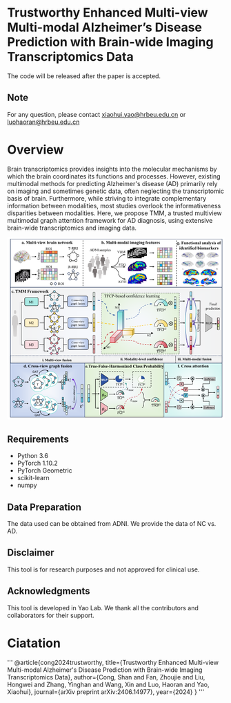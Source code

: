 # Trustworthy Enhanced Multi-view Multi-modal Alzheimer’s Disease Prediction with Brain-wide Imaging Transcriptomics Data

The code will be released after the paper is accepted.

## Note
For any question, please contact xiaohui.yao@hrbeu.edu.cn or luohaoran@hrbeu.edu.cn

# Overview
Brain transcriptomics provides insights into the molecular mechanisms by which the brain coordinates its functions and processes. However, existing multimodal methods for predicting Alzheimer's disease (AD) primarily rely on imaging and sometimes genetic data, often neglecting the transcriptomic basis of brain. Furthermore, while striving to integrate complementary information between modalities, most studies overlook the informativeness disparities between modalities. Here, we propose TMM, a trusted multiview multimodal graph attention framework for AD diagnosis, using extensive brain-wide transcriptomics and imaging data. 

![Framework](frameworkTMM.png)

## Requirements

- Python 3.6
- PyTorch 1.10.2
- PyTorch Geometric
- scikit-learn
- numpy

## Data Preparation
The data used can be obtained from ADNI. We provide the data of NC vs. AD.

## Disclaimer
This tool is for research purposes and not approved for clinical use.

## Acknowledgments
This tool is developed in Yao Lab. We thank all the contributors and collaborators for their support.

# Ciatation
'''
@article{cong2024trustworthy,
  title={Trustworthy Enhanced Multi-view Multi-modal Alzheimer's Disease Prediction with Brain-wide Imaging Transcriptomics Data},
  author={Cong, Shan and Fan, Zhoujie and Liu, Hongwei and Zhang, Yinghan and Wang, Xin and Luo, Haoran and Yao, Xiaohui},
  journal={arXiv preprint arXiv:2406.14977},
  year={2024}
}
'''


